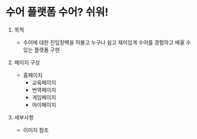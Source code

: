 # 수어 플랫폼 수어? 쉬워!

1. 목적
   * 수어에 대한 진입장벽을 허물고 누구나 쉽고 재미있게 수어를 경험하고 배울 수 있는 플랫폼 구현

2. 페이지 구성
   * 홈페이지
       - 교육페이지
       - 번역페이지
       - 게임페이지
       - 마이페이지


3. 세부사항
   * 이미지 참조


